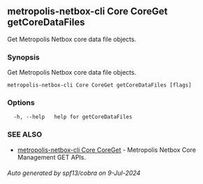 ## metropolis-netbox-cli Core CoreGet getCoreDataFiles

Get Metropolis Netbox core data file objects.

### Synopsis

Get Metropolis Netbox core data file objects.

```
metropolis-netbox-cli Core CoreGet getCoreDataFiles [flags]
```

### Options

```
  -h, --help   help for getCoreDataFiles
```

### SEE ALSO

* [metropolis-netbox-cli Core CoreGet]()	 - Metropolis Netbox Core Management GET APIs.

###### Auto generated by spf13/cobra on 9-Jul-2024
